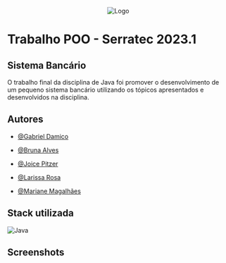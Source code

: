 <div align="center">

![Logo](https://cdn.discordapp.com/attachments/1090076539602866176/1090353059290419340/326727009_876691460048247_1561125399909609359_n-removebg-preview-removebg-preview.png)

</div>

# Trabalho POO - Serratec 2023.1

## Sistema Bancário

O trabalho final da disciplina de Java  foi promover o desenvolvimento de um
pequeno sistema bancário utilizando os tópicos apresentados e desenvolvidos
na disciplina.



## Autores

- [@Gabriel Damico](https://www.github.com/Arawns1)

- [@Bruna Alves](https://github.com/brunaalves21)

- [@Joice Pitzer](https://github.com/JoiceLisboa)

- [@Larissa Rosa](https://github.com/larissrosa)

- [@Mariane Magalhães](https://github.com/MarianeSMagalhaes)

## Stack utilizada

![Java](https://img.shields.io/badge/Java-1E90FF?style=for-the-badge&logo=openjdk&logoColor=white)



## Screenshots
